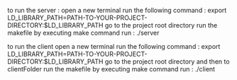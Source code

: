 to run the server :
open a new terminal
run the following command : export LD_LIBRARY_PATH=PATH-TO-YOUR-PROJECT-DIRECTORY:$LD_LIBRARY_PATH
go to the project root directory 
run the makefile by executing make command
run : ./server

to run the client 
open a new terminal
run the following command : export LD_LIBRARY_PATH=PATH-TO-YOUR-PROJECT-DIRECTORY:$LD_LIBRARY_PATH
go to the project root directory and then to clientFolder
run the makefile by executing make command
run : ./client
